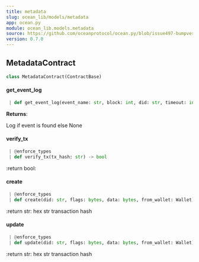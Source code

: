 ```yaml
---
title: metadata
slug: ocean_lib/models/metadata
app: ocean.py
module: ocean_lib.models.metadata
source: https://github.com/oceanprotocol/ocean.py/blob/issue497-bumpversion-to-v0.7.0/ocean_lib/models/metadata.py
version: 0.7.0
---
```

## MetadataContract

```python
class MetadataContract(ContractBase)
```

#### get\_event\_log

```python
 | def get_event_log(event_name: str, block: int, did: str, timeout: int = 45) -> Optional[AttributeDict]
```

**Returns**:

Log if event is found else None

#### verify\_tx

```python
 | @enforce_types
 | def verify_tx(tx_hash: str) -> bool
```

:return bool:

#### create

```python
 | @enforce_types
 | def create(did: str, flags: bytes, data: bytes, from_wallet: Wallet) -> str
```

:return str: hex str transaction hash

#### update

```python
 | @enforce_types
 | def update(did: str, flags: bytes, data: bytes, from_wallet: Wallet) -> str
```

:return str: hex str transaction hash

